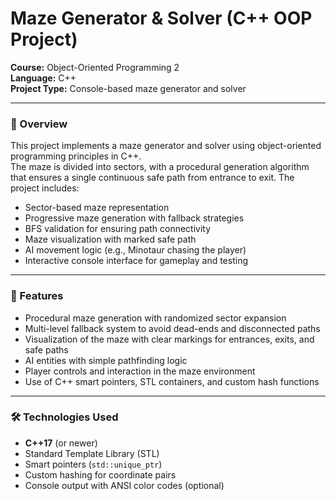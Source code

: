 # Maze Generator & Solver (C++ OOP Project)

**Course:** Object-Oriented Programming 2  
**Language:** C++  
**Project Type:** Console-based maze generator and solver  

---

### 📌 Overview  
This project implements a maze generator and solver using object-oriented programming principles in C++.  
The maze is divided into sectors, with a procedural generation algorithm that ensures a single continuous safe path from entrance to exit. The project includes:

- Sector-based maze representation  
- Progressive maze generation with fallback strategies  
- BFS validation for ensuring path connectivity  
- Maze visualization with marked safe path  
- AI movement logic (e.g., Minotaur chasing the player)  
- Interactive console interface for gameplay and testing

---

### 🧩 Features

- Procedural maze generation with randomized sector expansion  
- Multi-level fallback system to avoid dead-ends and disconnected paths  
- Visualization of the maze with clear markings for entrances, exits, and safe paths  
- AI entities with simple pathfinding logic  
- Player controls and interaction in the maze environment  
- Use of C++ smart pointers, STL containers, and custom hash functions

---

### 🛠 Technologies Used

- **C++17** (or newer)  
- Standard Template Library (STL)  
- Smart pointers (`std::unique_ptr`)  
- Custom hashing for coordinate pairs  
- Console output with ANSI color codes (optional)  
